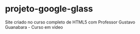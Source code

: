 # projeto-google-glass
Site criado no curso completo de HTML5 com Professor Gustavo Guanabara - Curso em video
